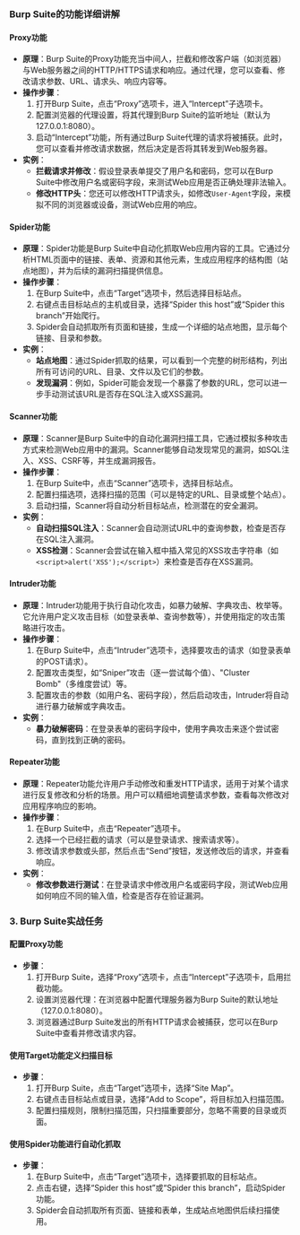 ### **Burp Suite的功能详细讲解**

#### Proxy功能
- **原理**：Burp Suite的Proxy功能充当中间人，拦截和修改客户端（如浏览器）与Web服务器之间的HTTP/HTTPS请求和响应。通过代理，您可以查看、修改请求参数、URL、请求头、响应内容等。
- **操作步骤**：
  1. 打开Burp Suite，点击“Proxy”选项卡，进入“Intercept”子选项卡。
  2. 配置浏览器的代理设置，将其代理到Burp Suite的监听地址（默认为127.0.0.1:8080）。
  3. 启动“Intercept”功能，所有通过Burp Suite代理的请求将被捕获。此时，您可以查看并修改请求数据，然后决定是否将其转发到Web服务器。
- **实例**：
  - **拦截请求并修改**：假设登录表单提交了用户名和密码，您可以在Burp Suite中修改用户名或密码字段，来测试Web应用是否正确处理非法输入。
  - **修改HTTP头**：您还可以修改HTTP请求头，如修改`User-Agent`字段，来模拟不同的浏览器或设备，测试Web应用的响应。

#### Spider功能
- **原理**：Spider功能是Burp Suite中自动化抓取Web应用内容的工具。它通过分析HTML页面中的链接、表单、资源和其他元素，生成应用程序的结构图（站点地图），并为后续的漏洞扫描提供信息。
- **操作步骤**：
  1. 在Burp Suite中，点击“Target”选项卡，然后选择目标站点。
  2. 右键点击目标站点的主机或目录，选择“Spider this host”或“Spider this branch”开始爬行。
  3. Spider会自动抓取所有页面和链接，生成一个详细的站点地图，显示每个链接、目录和参数。
- **实例**：
  - **站点地图**：通过Spider抓取的结果，可以看到一个完整的树形结构，列出所有可访问的URL、目录、文件以及它们的参数。
  - **发现漏洞**：例如，Spider可能会发现一个暴露了参数的URL，您可以进一步手动测试该URL是否存在SQL注入或XSS漏洞。

#### Scanner功能
- **原理**：Scanner是Burp Suite中的自动化漏洞扫描工具，它通过模拟多种攻击方式来检测Web应用中的漏洞。Scanner能够自动发现常见的漏洞，如SQL注入、XSS、CSRF等，并生成漏洞报告。
- **操作步骤**：
  1. 在Burp Suite中，点击“Scanner”选项卡，选择目标站点。
  2. 配置扫描选项，选择扫描的范围（可以是特定的URL、目录或整个站点）。
  3. 启动扫描，Scanner将自动分析目标站点，检测潜在的安全漏洞。
- **实例**：
  - **自动扫描SQL注入**：Scanner会自动测试URL中的查询参数，检查是否存在SQL注入漏洞。
  - **XSS检测**：Scanner会尝试在输入框中插入常见的XSS攻击字符串（如`<script>alert('XSS');</script>`）来检查是否存在XSS漏洞。

#### Intruder功能
- **原理**：Intruder功能用于执行自动化攻击，如暴力破解、字典攻击、枚举等。它允许用户定义攻击目标（如登录表单、查询参数等），并使用指定的攻击策略进行攻击。
- **操作步骤**：
  1. 在Burp Suite中，点击“Intruder”选项卡，选择要攻击的请求（如登录表单的POST请求）。
  2. 配置攻击类型，如“Sniper”攻击（逐一尝试每个值）、"Cluster Bomb"（多维度尝试）等。
  3. 配置攻击的参数（如用户名、密码字段），然后启动攻击，Intruder将自动进行暴力破解或字典攻击。
- **实例**：
  - **暴力破解密码**：在登录表单的密码字段中，使用字典攻击来逐个尝试密码，直到找到正确的密码。

#### Repeater功能
- **原理**：Repeater功能允许用户手动修改和重发HTTP请求，适用于对某个请求进行反复修改和分析的场景。用户可以精细地调整请求参数，查看每次修改对应用程序响应的影响。
- **操作步骤**：
  1. 在Burp Suite中，点击“Repeater”选项卡。
  2. 选择一个已经拦截的请求（可以是登录请求、搜索请求等）。
  3. 修改请求参数或头部，然后点击“Send”按钮，发送修改后的请求，并查看响应。
- **实例**：
  - **修改参数进行测试**：在登录请求中修改用户名或密码字段，测试Web应用如何响应不同的输入值，检查是否存在验证漏洞。

### 3. **Burp Suite实战任务**

#### 配置Proxy功能
- **步骤**：
  1. 打开Burp Suite，选择“Proxy”选项卡，点击“Intercept”子选项卡，启用拦截功能。
  2. 设置浏览器代理：在浏览器中配置代理服务器为Burp Suite的默认地址（127.0.0.1:8080）。
  3. 浏览器通过Burp Suite发出的所有HTTP请求会被捕获，您可以在Burp Suite中查看并修改请求内容。

#### 使用Target功能定义扫描目标
- **步骤**：
  1. 打开Burp Suite，点击“Target”选项卡，选择“Site Map”。
  2. 右键点击目标站点或目录，选择“Add to Scope”，将目标加入扫描范围。
  3. 配置扫描规则，限制扫描范围，只扫描重要部分，忽略不需要的目录或页面。

#### 使用Spider功能进行自动化抓取
- **步骤**：
  1. 在Burp Suite中，点击“Target”选项卡，选择要抓取的目标站点。
  2. 点击右键，选择“Spider this host”或“Spider this branch”，启动Spider功能。
  3. Spider会自动抓取所有页面、链接和表单，生成站点地图供后续扫描使用。
